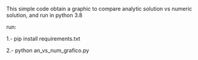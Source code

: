 This simple code obtain a graphic to compare analytic solution vs numeric solution, and run in python 3.8

run:

1.- pip install requirements.txt

2.- python an_vs_num_grafico.py
